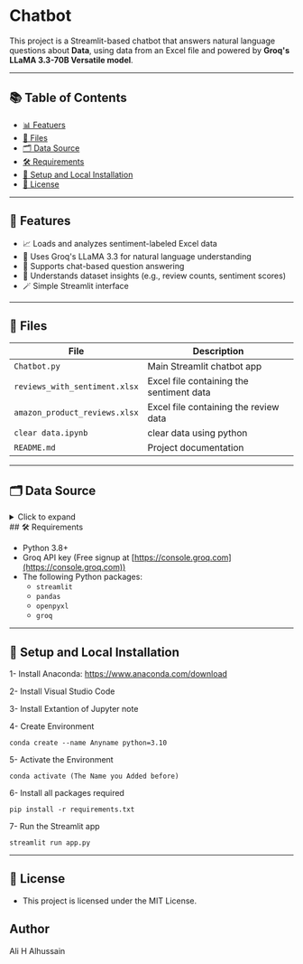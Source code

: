 # Chatbot 
This project is a Streamlit-based chatbot that answers natural language questions about **Data**, using data from an Excel file and powered by **Groq's LLaMA 3.3-70B Versatile model**.

---

## 📚 Table of Contents
- [📊 Featuers](#🚀Features)
- [📁 Files](#📁Files)
- [🗂️ Data Source ](#-🗂️-Data-Source)
- [🛠️ Requirements](#️🛠️-Requirements)
- [🚀 Setup and Local Installation](#-setup-and-local-installation)
- [📄 License](#-license)

---

## 🚀 Features

- 📈 Loads and analyzes sentiment-labeled Excel data
- 🤖 Uses Groq's LLaMA 3.3 for natural language understanding
- 💬 Supports chat-based question answering
- 🧠 Understands dataset insights (e.g., review counts, sentiment scores)
- 🪄 Simple Streamlit interface

---
## 📁 Files

| File              | Description                                 |
|-------------------|---------------------------------------------|
| `Chatbot.py`      | Main Streamlit chatbot app                  |
| `reviews_with_sentiment.xlsx` | Excel file containing the sentiment data |
| `amazon_product_reviews.xlsx` | Excel file containing the review data |
| `clear data.ipynb`| clear data using python                     |
| `README.md`       | Project documentation                       |

---
## 🗂️ Data Source
<details> <summary>Click to expand</summary>
- product_id: Unique identifier for each product
- product_name: Full name of the product
- category: Product category (can include multiple levels separated by "
- discounted_price: Price after applying the discount
- actual_price: Original price before discount
- discount_percentage: Discount as a percentage
- rating: Average product rating
- rating_count: Total number of ratings received
- about_product: Short product description
- user_id: Unique identifier of the reviewer
- user_name: Name of the reviewer
- review_id: Unique ID of the review
- review_title: Title or summary of the review
- review_content: Full text of the review
- img_link: Link to the product image
- product_link: Link to the product page
</details>
## 🛠️ Requirements

- Python 3.8+
- Groq API key (Free signup at [https://console.groq.com](https://console.groq.com))
- The following Python packages:
  - `streamlit`
  - `pandas`
  - `openpyxl`
  - `groq`

---

## 🚀 Setup and Local Installation
1- Install Anaconda: https://www.anaconda.com/download

2- Install Visual Studio Code

3- Install Extantion of Jupyter note

4- Create Environment 
```
conda create --name Anyname python=3.10

```
5- Activate the Environment 
```
conda activate (The Name you Added before)

```
6- Install all packages required

```
pip install -r requirements.txt
```

7- Run the Streamlit app

```
streamlit run app.py
```

---

## 📄 License

- This project is licensed under the MIT License.

## Author 
Ali H Alhussain
